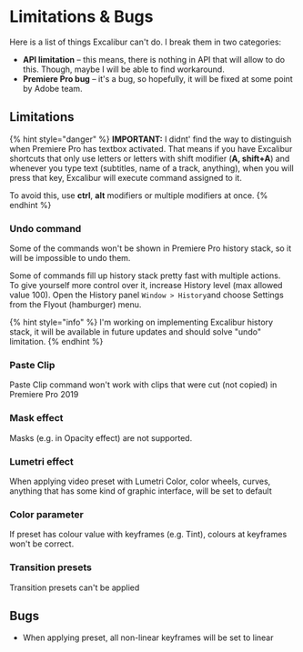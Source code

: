 # Limitations & Bugs

Here is a list of things Excalibur can't do. I break them in two categories:

* **API limitation** – this means, there is nothing in API that will allow to do this. Though, maybe I will be able to find workaround.
* **Premiere Pro bug** – it's a bug, so hopefully, it will be fixed at some point by Adobe team.

## Limitations

{% hint style="danger" %}
**IMPORTANT:** I didnt' find the way to distinguish when Premiere Pro has textbox activated. That means if you have Excalibur shortcuts that only use letters or letters with shift modifier \(**A, shift+A**\) and whenever you type text \(subtitles, name of a track, anything\), when you will press that key, Excalibur will execute command assigned to it.

To avoid this, use **ctrl**, **alt** modifiers or multiple modifiers at once.
{% endhint %}

### **Undo command**

Some of the commands won't be shown in Premiere Pro history stack, so it will be impossible to undo them.

Some of commands fill up history stack pretty fast with multiple actions.  
To give yourself more control over it, increase History level \(max allowed value 100\). Open the History panel `Window > History`and choose Settings from the Flyout \(hamburger\) menu.

{% hint style="info" %}
I'm working on implementing Excalibur history stack, it will be available in future updates and should solve "undo" limitation.
{% endhint %}

### Paste Clip

Paste Clip command won't work with clips that were cut \(not copied\) in Premiere Pro 2019

### Mask effect

Masks \(e.g. in Opacity effect\) are not supported.

### Lumetri effect

When applying video preset with Lumetri Color, color wheels, curves,  anything that has some kind of graphic interface, will be set to default

### Color parameter

If preset has colour value with keyframes \(e.g. Tint\), colours at keyframes won't be correct.

### Transition presets

Transition presets can't be applied

## Bugs

* When applying preset, all non-linear keyframes will be set to linear

